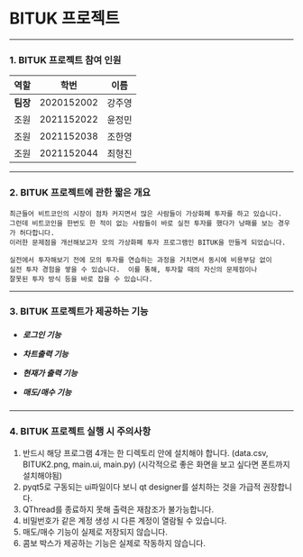 <H1>BITUK 프로젝트</H1>
<hr/>

<H3>1. BITUK 프로젝트 참여 인원</H3>  


|역할|학번|이름|
|:------:|:---:|:---:|
|**팀장**|2020152002|강주영|
|조원|2021152022|윤정민|
|조원|2021152038|조한영|
|조원|2021152044|최형진|

<hr/>

<H3>2. BITUK 프로젝트에 관한 짧은 개요 </H3>

    최근들어 비트코인의 시장이 점차 커지면서 많은 사람들이 가상화폐 투자를 하고 있습니다. 
    그런데 비트코인을 한번도 한 적이 없는 사람들이 바로 실전 투자를 했다가 낭패를 보는 경우가 허다합니다.  
    이러한 문제점을 개선해보고자 모의 가상화폐 투자 프로그램인 BITUK을 만들게 되었습니다.  
    
    실전에서 투자해보기 전에 모의 투자를 연습하는 과정을 거치면서 동시에 비용부담 없이 
    실전 투자 경험을 쌓을 수 있습니다.  이를 통해, 투자할 때의 자신의 문제점이나 
    잘못된 투자 방식 등을 바로 잡을 수 있습니다.


<hr/>

<H3>3. BITUK 프로젝트가 제공하는 기능 </H3>

<H5>
  
* 로그인 기능  
  
* 차트출력 기능  
  
* 현재가 출력 기능  
  
* 매도/매수 기능  
</H5>

<hr/>


<H3>4. BITUK 프로젝트 실행 시 주의사항 </H4>


1. 반드시 해당 프로그램 4개는 한 디렉토리 안에 설치해야 합니다. (data.csv, BITUK2.png, main.ui, main.py) (시각적으로 좋은 화면을 보고 싶다면 폰트까지 설치해야됨)
2. pyqt5로 구동되는 ui파일이다 보니 qt designer를 설치하는 것을 가급적 권장합니다.
3. QThread를 종료하지 못해 출력은 재참조가 불가능합니다.
4. 비밀번호가 같은 계정 생성 시 다른 계정이 열람될 수 있습니다.
5. 매도/매수 기능이 실제로 저장되지 않습니다.
6. 콤보 박스가 제공하는 기능은 실제로 작동하지 않습니다.
  








  
